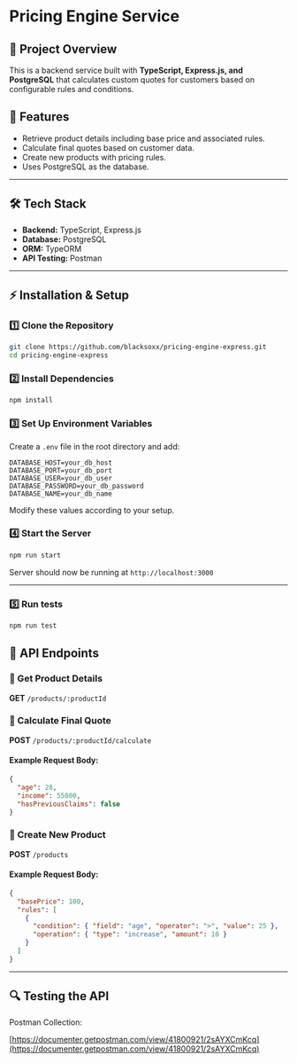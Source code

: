 # Pricing Engine Service

## 📌 Project Overview

This is a backend service built with **TypeScript, Express.js, and PostgreSQL** that calculates custom quotes for customers based on configurable rules and conditions.

## 🚀 Features

- Retrieve product details including base price and associated rules.
- Calculate final quotes based on customer data.
- Create new products with pricing rules.
- Uses PostgreSQL as the database.

---

## 🛠️ Tech Stack

- **Backend:** TypeScript, Express.js
- **Database:** PostgreSQL
- **ORM:** TypeORM&#x20;
- **API Testing:** Postman

---

## ⚡ Installation & Setup

### 1️⃣ Clone the Repository

```sh
git clone https://github.com/blacksoxx/pricing-engine-express.git
cd pricing-engine-express
```

### 2️⃣ Install Dependencies

```sh
npm install
```

### 3️⃣ Set Up Environment Variables

Create a `.env` file in the root directory and add:

```
DATABASE_HOST=your_db_host
DATABASE_PORT=your_db_port
DATABASE_USER=your_db_user
DATABASE_PASSWORD=your_db_password
DATABASE_NAME=your_db_name
```

Modify these values according to your setup.

### 4️⃣ Start the Server

```sh
npm run start
```

Server should now be running at `http://localhost:3000`

---

### 5️⃣ Run tests

```sh
npm run test
```

## 📌 API Endpoints

### 🔹 Get Product Details

**GET** `/products/:productId`

### 🔹 Calculate Final Quote

**POST** `/products/:productId/calculate`

#### Example Request Body:

```json
{
  "age": 28,
  "income": 55000,
  "hasPreviousClaims": false
}
```

### 🔹 Create New Product

**POST** `/products`

#### Example Request Body:

```json
{
  "basePrice": 100,
  "rules": [
    {
      "condition": { "field": "age", "operator": ">", "value": 25 },
      "operation": { "type": "increase", "amount": 10 }
    }
  ]
}
```

---

## 🔍 Testing the API

Postman Collection:

[https://documenter.getpostman.com/view/41800921/2sAYXCmKcq](https://documenter.getpostman.com/view/41800921/2sAYXCmKcq)
